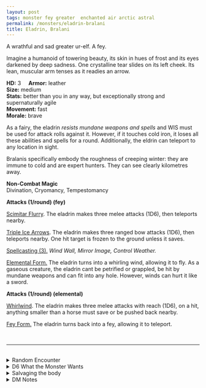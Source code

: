 ```yaml
---
layout: post
tags: monster fey greater  enchanted air arctic astral
permalink: /monsters/eladrin-bralani
title: Eladrin, Bralani
---
```


A wrathful and sad greater ur-elf. A fey.

Imagine a humanoid of towering beauty, its skin in hues of frost and its eyes darkened by deep sadness. One crystalline tear slides on its left cheek. Its lean, muscular arm tenses as it readies an arrow.

**HD:** 3  &nbsp; &nbsp;  **Armor:** leather <br>
**Size:** medium <br>
**Stats:** better than you in any way, but exceptionally strong and supernaturally agile <br>
**Movement:** fast <br>
**Morale:** brave <br>

As a fairy, the eladrin *resists mundane weapons and spells* and WIS must be used for attack rolls against it. However, if it touches cold iron, it loses all these abilities and spells for a round. Additionally, the eldrin can teleport to any location in sight.

Bralanis specifically embody the roughness of creeping winter: they are immune to cold and are expert hunters. They can see clearly kilometres away.

**Non-Combat Magic** <br>
Divination, Cryomancy, Tempestomancy

**Attacks (1/round) (fey)**

<ins>Scimitar Flurry</ins>. The eladrin makes three melee attacks (1D6), then teleports nearby.

<ins>Triple Ice Arrows</ins>. The eladrin makes three ranged bow attacks (1D6), then teleports nearby. One hit target is frozen to the ground unless it saves.

<ins>Spellcasting (3).</ins> *Wind Wall, Mirror Image, Control Weather.*

<ins>Elemental Form.</ins> The eladrin turns into a whirling wind, allowing it to fly. As a gaseous creature, the eladrin cant be petrified or grappled, be hit by mundane weapons and can fit into any hole. However, winds can hurt it like a sword.

**Attacks (1/round) (elemental)**

<ins>Whirlwind</ins>. The eladrin makes three melee attacks with reach (1D6), on a hit, anything smaller than a horse must save or be pushed back nearby.

<ins>Fey Form.</ins> The eladrin turns back into a fey, allowing it to teleport.


<br>

---

<br>

<details markdown="1">
<summary>Random Encounter</summary>

1. **Monster:** 1 bralanis, 1D6-2 are nearby.
3. **Lair:** A nomadic camp hidden in ice crystals.  <br>    &nbsp; OR <br>    **Omen:** Winter wind cries for lost comrades, save or cry.
4. **Spoor:** An ugly creature, covered in arrows.
5. **Tracks:** Howl-sounding chants carried by the wind.
6. **Trace:** Tracks of running feet, washed by the wind.
7. **Trace:** The ugliest among you is suddenly pushed aside by the wind.

</details>

<details markdown="1">
<summary>D6 What the Monster Wants</summary>
1. They are hunting the ugly monster who permanently defaced something crafted by the eladrin.
1. They are a fey prince/princess on a hunting trip.
1. Winter is coming and they are here to announce it.
1. They are working to topple a local government that is becoming too authoritarian.
1. It's the grand winter dance for the dead!
1. They are on a rescue mission to retrieve an hostage.
</details>

<details markdown="1">
<summary>Salvaging the body</summary>
 
A bralani dissolves in crystalline water and wind as it dies. Find ... (Roll as many times as the HD of the monster)

1. Nothing.
1. A masterfully crafted scimitar made of glass.
1. A masterfully crafted arrow made of ice.
1. A bowstring made of wind.
1. An invitation to the winter court. For one.
1. A compass leading to the winter court, or back. One use.

By grieving with the bralani, a wizard can create a new spell with the word *Winter*.
</details>

<details markdown="1">
<summary>DM Notes</summary>
Eladrins are a Planescape creation that changed a lot in the 4th and 5th editions to become an elf variant. Originally being the chaotic good mirror of baatezu-devils and tanar'ri-demons, they had a pretty stiff hierarchy of power, the bralani being among the strongest. In 5e, they are simply the winter-time version of eladrins. I tried to merge the two into this extremely dangerous scorned avenger. It was also important to make them as relatively fragile as they are deadly. As elves should be. — SaltyGoo
</details>
